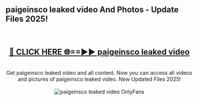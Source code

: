 <h2>paigeinsco leaked video And Photos - Update Files 2025!</h2>
<br>
<div align="center">
<h2><a href="https://betterlinks.top/A2PfLJ" rel="nofollow">🔴 CLICK HERE 🌐==►► paigeinsco leaked video</a></h2>
<br>
Get paigeinsco leaked video and all content. Now you can access all videos and pictures of paigeinsco leaked video. New Updated Files 2025!
<br>
<br>
<a href="https://betterlinks.top/A2PfLJ" rel="nofollow" data-target="animated-image.originalLink"><img src="https://i.imgur.com/dJHk4Zq.gif" alt="paigeinsco leaked video OnlyFans" style="max-width: 100%; display: inline-block;" data-target="animated-image.originalImage"></a>
</div>
<br>